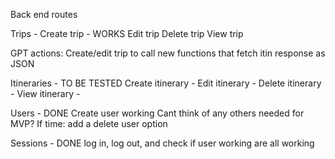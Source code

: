 Back end routes


Trips -
Create trip - WORKS
Edit trip 
Delete trip
View trip

GPT actions:
Create/edit trip to call new functions that fetch itin response as JSON

Itineraries - TO BE TESTED
Create itinerary - 
Edit itinerary - 
Delete itinerary - 
View itinerary - 

Users - DONE
Create user working 
Cant think of any others needed for MVP?
If time: add a delete user option

Sessions - DONE
log in, log out, and check if user working are all working
